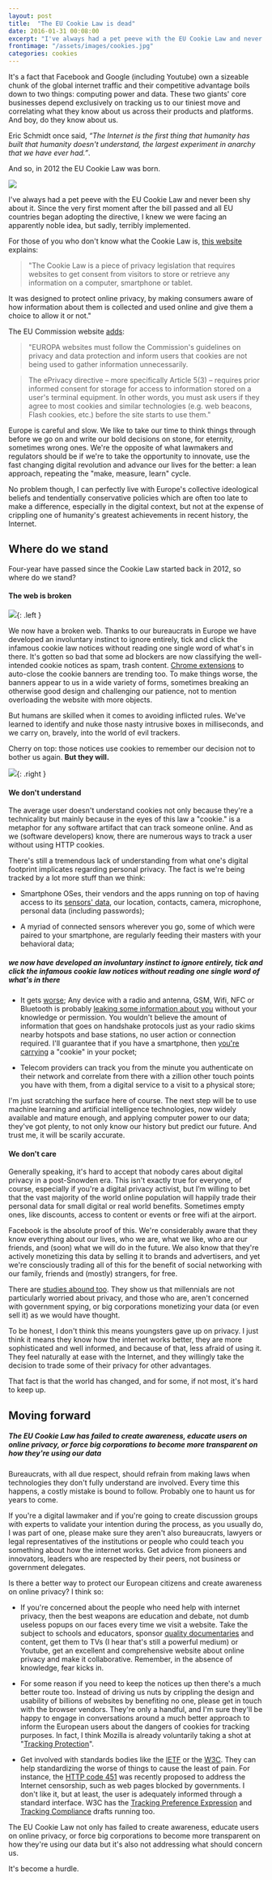 ```yaml
---
layout: post
title:  "The EU Cookie Law is dead"
date: 2016-01-31 00:08:00
excerpt: "I've always had a pet peeve with the EU Cookie Law and never been shy about it. Since the very first moment after the bill passed and all EU countries began adopting the directive, I knew we were facing an apparently noble idea, but sadly, terribly implemented."
frontimage: "/assets/images/cookies.jpg"
categories: cookies
---
```


It's a fact that Facebook and Google (including Youtube) own a sizeable chunk of the global internet traffic and their competitive advantage boils down to two things: computing power and data. These two giants' core businesses depend exclusively on tracking us to our tiniest move and correlating what they know about us across their products and platforms. And boy, do they know about us.

Eric Schmidt once said, _“The Internet is the first thing that humanity has built that humanity doesn't understand, the largest experiment in anarchy that we have ever had.”_.

And so, in 2012 the EU Cookie Law was born.

![](/assets/images/cookies.jpg)

I've always had a pet peeve with the EU Cookie Law and never been shy about it. Since the very first moment after the bill passed and all EU countries began adopting the directive, I knew we were facing an apparently noble idea, but sadly, terribly implemented.

For those of you who don't know what the Cookie Law is, [this website][1] explains:

> "The Cookie Law is a piece of privacy legislation that requires websites to get consent from visitors to store or retrieve any information on a computer, smartphone or tablet.

It was designed to protect online privacy, by making consumers aware of how information about them is collected and used online and give them a choice to allow it or not."

The EU Commission website [adds][2]:

> "EUROPA websites must follow the Commission's guidelines on privacy and data protection and inform users that cookies are not being used to gather information unnecessarily.

> The ePrivacy directive – more specifically Article 5(3) – requires prior informed consent for storage for access to information stored on a user's terminal equipment. In other words, you must ask users if they agree to most cookies and similar technologies (e.g. web beacons, Flash cookies, etc.) before the site starts to use them."

Europe is careful and slow. We like to take our time to think things through before we go on and write our bold decisions on stone, for eternity, sometimes wrong ones. We're the opposite of what lawmakers and regulators should be if we're to take the opportunity to innovate, use the fast changing digital revolution and advance our lives for the better: a lean approach, repeating the "make, measure, learn" cycle.

No problem though, I can perfectly live with Europe's collective ideological beliefs and tendentially conservative policies which are often too late to make a difference, especially in the digital context, but not at the expense of crippling one of humanity's greatest achievements in recent history, the Internet.

## Where do we stand

Four-year have passed since the Cookie Law started back in 2012, so where do we stand?

#### The web is broken

![](/assets/images/nocookies.png){: .left }

We now have a broken web. Thanks to our bureaucrats in Europe we have developed an involuntary instinct to ignore entirely, tick and click the infamous cookie law notices without reading one single word of what's in there. It's gotten so bad that some ad blockers are now classifying the well-intended cookie notices as spam, trash content. [Chrome extensions][3] to auto-close the cookie banners are trending too. To make things worse, the banners appear to us in a wide variety of forms, sometimes breaking an otherwise good design and challenging our patience, not to mention overloading the website with more objects. 

But humans are skilled when it comes to avoiding inflicted rules. We've learned to identify and nuke those nasty intrusive boxes in milliseconds, and we carry on, bravely, into the world of evil trackers.

Cherry on top: those notices use cookies to remember our decision not to bother us again. **But they will.**

![](/assets/images/cookiesok.png){: .right }

#### We don't understand

The average user doesn't understand cookies not only because they're a technicality but mainly because in the eyes of this law a "cookie." is a metaphor for any software artifact that can track someone online. And as we (software developers) know, there are numerous ways to track a user without using HTTP cookies.

There's still a tremendous lack of understanding from what one's digital footprint implicates regarding personal privacy. The fact is we're being tracked by a lot more stuff than we think:

 - Smartphone OSes, their vendors and the apps running on top of having access to its [sensors' data][8], our location, contacts, camera, microphone, personal data (including passwords);

 - A myriad of connected sensors wherever you go, some of which were paired to your smartphone, are regularly feeding their masters with your behavioral data;

##### we now have developed an involuntary instinct to ignore entirely, tick and click the infamous cookie law notices without reading one single word of what's in there

 - It gets [worse][7]; Any device with a radio and antenna, GSM, Wifi, NFC or Bluetooth is probably [leaking some information about you][9] without your knowledge or permission. You wouldn't believe the amount of information that goes on handshake protocols just as your radio skims nearby hotspots and base stations, no user action or connection required. I'll guarantee that if you have a smartphone, then [you're carrying][6] a "cookie" in your pocket;

 - Telecom providers can track you from the minute you authenticate on their network and correlate from there with a zillion other touch points you have with them, from a digital service to a visit to a physical store;

I'm just scratching the surface here of course. The next step will be to use machine learning and artificial intelligence technologies, now widely available and mature enough, and applying computer power to our data; they've got plenty, to not only know our history but predict our future. And trust me, it will be scarily accurate. 

#### We don't care

Generally speaking, it's hard to accept that nobody cares about digital privacy in a post-Snowden era. This isn't exactly true for everyone, of course, especially if you're a digital privacy activist, but I’m willing to bet that the vast majority of the world online population will happily trade their personal data for small digital or real world benefits. Sometimes empty ones, like discounts, access to content or events or free wifi at the airport.

Facebook is the absolute proof of this. We're considerably aware that they know everything about our lives, who we are, what we like, who are our friends, and (soon) what we will do in the future. We also know that they're actively monetizing this data by selling it to brands and advertisers, and yet we're consciously trading all of this for the benefit of social networking with our family, friends and (mostly) strangers, for free.

There are [studies abound too][15]. They show us that millennials are not particularly worried about privacy, and those who are, aren't concerned with government spying, or big corporations monetizing your data (or even sell it) as we would have thought.

To be honest, I don't think this means youngsters gave up on privacy. I just think it means they know how the internet works better, they are more sophisticated and well informed, and because of that, less afraid of using it. They feel naturally at ease with the Internet, and they willingly take the decision to trade some of their privacy for other advantages.

That fact is that the world has changed, and for some, if not most, it's hard to keep up.

## Moving forward

##### The EU Cookie Law has failed to create awareness, educate users on online privacy, or force big corporations to become more transparent on how they're using our data

Bureaucrats, with all due respect, should refrain from making laws when technologies they don't fully understand are involved. Every time this happens, a costly mistake is bound to follow. Probably one to haunt us for years to come.

If you're a digital lawmaker and if you're going to create discussion groups with experts to validate your intention during the process, as you usually do, I was part of one, please make sure they aren't also bureaucrats, lawyers or legal representatives of the institutions or people who could teach you something about how the internet works. Get advice from pioneers and innovators, leaders who are respected by their peers, not business or government delegates.

Is there a better way to protect our European citizens and create awareness on online privacy? I think so:

 - If you're concerned about the people who need help with internet privacy, then the best weapons are education and debate, not dumb useless popups on our faces every time we visit a website. Take the subject to schools and educators, sponsor [quality documentaries][4] and content, get them to TVs (I hear that's still a powerful medium) or Youtube, get an excellent and comprehensive website about online privacy and make it collaborative. Remember, in the absence of knowledge, fear kicks in.

 - For some reason if you need to keep the notices up then there's a much better route too. Instead of driving us nuts by crippling the design and usability of billions of websites by benefiting no one, please get in touch with the browser vendors. They're only a handful, and I'm sure they'll be happy to engage in conversations around a much better approach to inform the European users about the dangers of cookies for tracking purposes. In fact, I think Mozilla is already voluntarily taking a shot at "[Tracking Protection][5]".
 
 - Get involved with standards bodies like the [IETF][11] or the [W3C][14]. They can help standardizing the worse of things to cause the least of pain. For instance, the [HTTP code 451][10] was recently proposed to address the Internet censorship, such as web pages blocked by governments. I don't like it, but at least, the user is adequately informed through a standard interface. W3C has the [Tracking Preference Expression][12] and [Tracking Compliance][13] drafts running too.

The EU Cookie Law not only has failed to create awareness, educate users on online privacy, or force big corporations to become more transparent on how they're using our data but it's also not addressing what should concern us.

It's become a hurdle.

[1]: https://www.cookielaw.org/the-cookie-law/
[2]: http://ec.europa.eu/ipg/basics/legal/cookies/index_en.htm
[3]: https://chrome.google.com/webstore/search/cookie%20law?_category=extensions
[4]: https://www.youtube.com/watch?v=BvQ6I9xrEu0&feature=youtu.be
[5]: https://support.mozilla.org/en-US/kb/tracking-protection-pbm
[6]: http://www.shoppertrak.eu/solutions/shopperexperience/
[7]: http://www.nytimes.com/2013/07/15/business/attention-shopper-stores-are-tracking-your-cell.html
[8]: http://crypto.stanford.edu/~dabo/pubs/abstracts/gyromic.html
[9]: https://www.youtube.com/watch?v=yRGa9-QUDWo
[10]: https://en.wikipedia.org/wiki/HTTP_451
[11]: https://en.wikipedia.org/wiki/Internet_Engineering_Task_Force
[12]: https://www.w3.org/2011/tracking-protection/drafts/tracking-dnt.html
[13]: https://www.w3.org/TR/tracking-compliance/
[14]: https://www.w3.org/
[15]: https://www.americanpressinstitute.org/publications/reports/survey-research/digital-lives-of-millennials/

